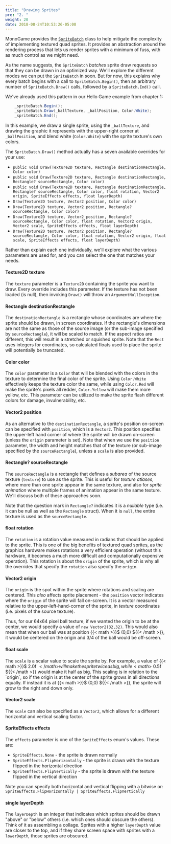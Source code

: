 ```yaml
---
title: "Drawing Sprites"
pre: "2. "
weight: 20
date: 2018-08-24T10:53:26-05:00
---
```


MonoGame provides the [`SpriteBatch`](https://docs.monogame.net/api/Microsoft.Xna.Framework.Graphics.SpriteBatch.html) class to help mitigate the complexity of implementing textured quad sprites.  It provides an abstraction around the rendering process that lets us render sprites with a minimum of fuss, with as much control as we might need.

As the name suggests, the `SpriteBatch` _batches_ sprite draw requests so that they can be drawn in an optimized way.  We'll explore the different modes we can put the `SpriteBatch` in soon.  But for now, this explains why every batch begins with a call to `SpriteBatch.Begin()`, then an arbitrary number of `SpriteBatch.Draw()` calls, followed by a `SpriteBatch.End()` call. 

We've already used this pattern in our Hello Game example from chapter 1:

```csharp
    _spriteBatch.Begin();            
    _spriteBatch.Draw(_ballTexture, _ballPosition, Color.White);
    _spriteBatch.End();
```

In this example, we draw a single sprite, using the `_ballTexture`, and drawing the graphic it represents with the upper-right corner at `_ballPosition`, and blend white (`Color.White`) with the sprite texture's own colors.

The `SpriteBatch.Draw()` method actually has a seven available overrides for your use:

* `public void Draw(Texture2D texture, Rectangle destinationRectangle, Color color)`
* `public void Draw(Texture2D texture, Rectangle destinationRectangle, Rectangle? sourceRectangle, Color color)`
* `public void Draw(Texture2D texture, Rectangle destinationRectangle, Rectangle? sourceRectangle, Color color, float rotation, Vector2 origin, SpriteEffects effects, float layerDepth)`
* `Draw(Texture2D texture, Vector2 position, Color color)`
* `Draw(Texture2D texture, Vector2 position, Rectangle? sourceRectangle, Color color)`
* `Draw(Texture2D texture, Vector2 position, Rectangle? sourceRectangle, Color color, float rotation, Vector2 origin, Vector2 scale, SpriteEffects effects, float layerDepth)`
* `Draw(Texture2D texture, Vector2 position, Rectangle? sourceRectangle, Color color, float rotation, Vector2 origin, float scale, SpriteEffects effects, float layerDepth)`

Rather than explain each one individually, we'll explore what the various parameters are used for, and you can select the one that matches your needs.

#### Texture2D texture
The `texture` parameter is a `Texture2D` containing the sprite you want to draw.  Every override includes this parameter.  If the texture has not been loaded (is null), then invoking `Draw()` will throw an `ArgumentNullException`.

#### Rectangle destinationRectangle
The `destinationRectangle` is a rectangle whose coordinates are where the sprite should be drawn, in screen coordinates.  If the rectangle's dimensions are not the same as those of the source image (or the sub-image specified by `sourceRectangle`), it will be scaled to match.  If the aspect ratios are different, this will result in a stretched or squished sprite.  Note that the `Rect` uses integers for coordinates, so calculated floats used to place the sprite will potentially be truncated.

#### Color color 
The `color` parameter is a `Color` that will be blended with the colors in the texture to determine the final color of the sprite.  Using `Color.White` effectively keeps the texture color the same, while using `Color.Red` will make the sprite's pixels all redder, `Color.Yellow` will make them more yellow, etc.  This parameter can be utilized to make the sprite flash different colors for damage, invulnerability, etc.

#### Vector2 position 
As an alternative to the `destinationRectangle`, a sprite's position on-screen can be specified with `position`, which is a `Vector2`.  This position specifies the upper-left hand corner of where the sprite will be drawn on-screen (unless the `origin` parameter is set).  Note that when we use the `position` parameter, the width and height matches that of the texture (or sub-image specified by the `sourceRectangle`), unless a `scale` is also provided.

#### Rectangle? sourceRectangle 
The `sourceRectangle` is a rectangle that defines a _subarea_ of the source texture (`texture`) to use as the sprite.  This is useful for _texture atlases_, where more than one sprite appear in the same texture, and also for _sprite animation_ where multiple frames of animation appear in the same texture.  We'll discuss both of these approaches soon.

Note that the question mark in `Rectangle?` indicates it is a _nullable_ type (i.e. it can be null as well as the `Rectangle` struct).  When it is `null`, the entire texture is used as the `sourceRectangle`.

#### float rotation
The `rotation` is a rotation value measured in radians that should be applied to the sprite.  This is one of the big benefits of textured quad sprites, as the graphics hardware makes rotations a very efficient operation (without this hardware, it becomes a much more difficult and computationally expensive operation).  This rotation is about the `origin` of the sprite, which is why all the overrides that specify the `rotation` also specify the `origin`.

#### Vector2 origin
The `origin` is the spot within the sprite where rotations and scaling are centered.  This _also_ affects sprite placement - the `position` vector indicates where the `origin` of the sprite will fall on-screen.  It is a vector measured relative to the upper-left-hand-corner of the sprite, in _texture_ coordinates (i.e. pixels of the source texture).  

Thus, for our 64x64 pixel ball texture, if we wanted the origin to be at the center, we would specify a value of `new Vector2(32,32)`.  This would also mean that when our ball was at position {{< math >}}$ (0,0) ${{< /math >}}, it would be centered on the origin and 3/4 of the ball would be off-screen.

#### float scale 
The `scale` is a scalar value to scale the sprite by.  For example, a value of {{< math >}}$ 2.0f ${{< /math >}} will make the sprite twice as big, while {{< math >}}$ 0.5f ${{< /math >}} would make it half as big.  This scaling is in relation to the `origin`, so if the origin is at the center of the sprite grows in all directions equally.  If instead it is at {{< math >}}$ (0,0) ${{< /math >}}, the sprite will grow to the right and down only.

#### Vector2 scale 
The `scale` can also be specified as a `Vector2`, which allows for a different horizontal and vertical scaling factor.

#### SpriteEffects effects
The `effects` parameter is one of the `SpriteEffects` enum's values.  These are:

* `SpriteEffects.None` - the sprite is drawn normally
* `SpriteEffects.FlipHorizontally` - the sprite is drawn with the texture flipped in the horizontal direction 
* `SpriteEffects.FlipVertically` - the sprite is drawn with the texture flipped in the vertical direction

Note you can specify both horizontal and vertical flipping with a bitwise or: `SpriteEffects.FlipHorizontally | SpriteEffects.FlipVertically`

#### single layerDepth
The `layerDepth` is an integer that indicates which sprites should be drawn "above" or "below" others (i.e. which ones should obscure the others).  Think of it as assembling a collage.  Sprites with a higher `layerDepth` value are closer to the top, and if they share screen space with sprites with a `lowerDepth`, those sprites are obscured.